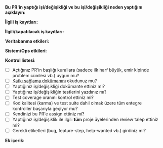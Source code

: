 **Bu PR'in yaptığı işi/değişikliği ve bu işi/değişikliği neden yaptığını açıklayın:**

[//]: # (Kısa ve net bir şekilde bu PR'e neden ihtiyaç var, ne iş/değişiklik yapıyor açıklanmalıdır.)

**İlgili iş kayıtları:**

[//]: # (Bu PR ile ilişkili iş kayıtlarının ID numaraları, örn. #123456, #123457, #123458, listeleyin.)

**İlgili/kapatılacak iş kayıtları:**

[//]: # (Bu PR merge edildiğinde hangi iş kayıtları kapatılacak ise `Closes`, `Fixes` gibi anahtar kelimeler ile birlikte ID numaralarını listeleyin. Kapatılmayan ancak referans verilecek iş kayıtları için `References` anahtar kelimesini kullanın.)

**Veritabanına etkileri:**

[//]: # (Bu PR merge edildiğinde veritabanı üzerinde herhangi bir değişiklik -migration, seed, add/drop vb.- yapılması gerekecek mi açıklayın.)

**Sistem/Ops etkileri:**

[//]: # (Bu PR merge edildiğinde sunucular üzerinde bir değişiklik - paket kurulması, buildpack eklenmesi vb. - yapılması gerekecekmi, açıklayın.)

**Kontrol listesi:**

* [ ] Açtığınız PR'in başlığı kurallara (sadece ilk harf büyük, emir kipinde problem cümlesi vb.) uygun mu?
* [ ] [Katkı sağlama dokümanını](https://github.com/omu/nokul/.github/CONTRIBUTING.md) okudunuz mu?
* [ ] Yaptığınız iş/değişikliği dokümante ettiniz mi?
* [ ] Yaptığınız iş/değişikliğin testlerini yazdınız mı?
* [ ] Test coverage oranını kontrol ettiniz mi?
* [ ] Kod kalitesi (karma) ve test suite dahil olmak üzere tüm entegre kontroller başarıyla geçiyor mu?
* [ ] Kendinizi bu PR'e assign ettiniz mi?
* [ ] Yaptığınız iş/değişiklik ile ilgili **tüm** proje üyelerinden review talep ettiniz mi?
* [ ] Gerekli etiketleri (bug, feature-step, help-wanted vb.) girdiniz mi?

**Ek içerik:**

[//]: # (Varsa kaynaklar, dış bağlantılar, ekran görüntüleri, örnek çözümler ve benzeri diğer kaynakları ekleyiniz.)

